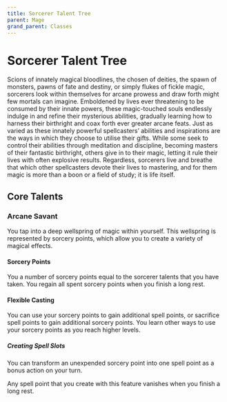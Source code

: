 ```yaml
---
title: Sorcerer Talent Tree
parent: Mage
grand_parent: Classes
---
```


# Sorcerer Talent Tree
Scions of innately magical bloodlines, the chosen of deities, the spawn of monsters, pawns of fate and destiny, or simply flukes of fickle magic, sorcerers look within themselves for arcane prowess and draw forth might few mortals can imagine. Emboldened by lives ever threatening to be consumed by their innate powers, these magic-touched souls endlessly indulge in and refine their mysterious abilities, gradually learning how to harness their birthright and coax forth ever greater arcane feats. Just as varied as these innately powerful spellcasters’ abilities and inspirations are the ways in which they choose to utilise their gifts. While some seek to control their abilities through meditation and discipline, becoming masters of their fantastic birthright, others give in to their magic, letting it rule their lives with often explosive results. Regardless, sorcerers live and breathe that which other spellcasters devote their lives to mastering, and for them magic is more than a boon or a field of study; it is life itself.

## Core Talents

### Arcane Savant
You tap into a deep wellspring of magic within yourself. This wellspring is represented by sorcery points, which allow you to create a variety of magical effects.

#### Sorcery Points
You a number of sorcery points equal to the sorcerer talents that you have taken. You regain all spent sorcery points when you finish a long rest.

#### Flexible Casting
You can use your sorcery points to gain additional spell points, or sacrifice spell points to gain additional sorcery points. You learn other ways to use your sorcery points as you reach higher levels.

##### Creating Spell Slots
You can transform an unexpended sorcery point into one spell point as a bonus action on your turn.

Any spell point that you create with this feature vanishes when you finish a long rest.
